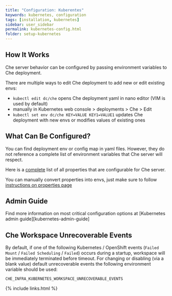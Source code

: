 ```yaml
---
title: "Configuration: Kuberentes"
keywords: kubernetes, configuration
tags: [installation, kubernetes]
sidebar: user_sidebar
permalink: kubernetes-config.html
folder: setup-kubernetes
---
```


## How It Works

Che server behavior can be configured by passing environment variables to Che deployment.

There are multiple ways to edit Che deployment to add new or edit existing envs:

* `kubectl edit dc/che` opens Che deployment yaml in nano editor (VIM is used by default)
* manually in Kubernetes web console > deployments > Che > Edit
* `kubectl set env dc/che KEY=VALUE KEY1=VALUE1` updates Che deployment with new envs or modifies values of existing ones

## What Can Be Configured?

You can find deployment env or config map in yaml files. However, they do not reference a complete list of environment variables that Che server will respect.

Here is a [complete](https://github.com/eclipse/che/tree/master/assembly/assembly-wsmaster-war/src/main/webapp/WEB-INF/classes/che) list of all properties that are configurable for Che server.

You can manually convert properties into envs, just make sure to follow [instructions on properties page](properties.html#properties-and-environment-variables)

## Admin Guide

Find more information on most critical configuration options at [Kubernetes admin guide][kubernetes-admin-guide]

## Che Workspace Unrecoverable Events

By default, if one of the following Kubernetes / OpenShift events (`Failed Mount` / `Failed Scheduling` / `Failed`) occurs during a startup, workspace will be immediately terminated before timeout.
For changing or disabling (via a blank value) default unrecoverable events the following environment variable should be used:

`CHE_INFRA_KUBERNETES_WORKSPACE_UNRECOVERABLE_EVENTS`

{% include links.html %}
